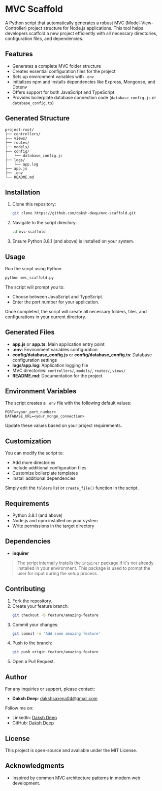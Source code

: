 # MVC Scaffold

A Python script that automatically generates a robust MVC (Model-View-Controller) project structure for Node.js applications. This tool helps developers scaffold a new project efficiently with all necessary directories, configuration files, and dependencies.

## Features

- Generates a complete MVC folder structure
- Creates essential configuration files for the project
- Sets up environment variables with `.env`
- Initializes npm and installs dependencies like Express, Mongoose, and Dotenv
- Offers support for both JavaScript and TypeScript
- Provides boilerplate database connection code (`database_config.js` or `database_config.ts`)

## Generated Structure

```
project-root/
├── controllers/
├── views/
├── routes/
├── models/
├── config/
│   └── database_config.js
├── logs/
│   └── app.log
├── app.js
├── .env
└── README.md
```

## Installation

1. Clone this repository:
   ```bash
   git clone https://github.com/daksh-deep/mvc-scaffold.git
   ```

2. Navigate to the script directory:
   ```bash
   cd mvc-scaffold
   ```

3. Ensure Python 3.8.1 (and above) is installed on your system.

## Usage

Run the script using Python:

```bash
python mvc_scaffold.py
```

The script will prompt you to:
- Choose between JavaScript and TypeScript.
- Enter the port number for your application.

Once completed, the script will create all necessary folders, files, and configurations in your current directory.

## Generated Files

- **app.js** or **app.ts**: Main application entry point
- **.env**: Environment variables configuration
- **config/database_config.js** or **config/database_config.ts**: Database configuration settings
- **logs/app.log**: Application logging file
- MVC directories: `controllers/`, `models/`, `routes/`, `views/`
- **README.md**: Documentation for the project

## Environment Variables

The script creates a `.env` file with the following default values:

```env
PORT=<your_port_number>
DATABASE_URL=<your_mongo_connection>
```

Update these values based on your project requirements.

## Customization

You can modify the script to:
- Add more directories
- Include additional configuration files
- Customize boilerplate templates
- Install additional dependencies

Simply edit the `folders` list or `create_file()` function in the script.

## Requirements

- Python 3.8.1 (and above)
- Node.js and npm installed on your system
- Write permissions in the target directory

## Dependencies
- **inquirer**  
> The script internally installs the `inquirer` package if it's not already installed in your environment. This package is used to prompt the user for input during the setup process.

## Contributing

1. Fork the repository.
2. Create your feature branch:
   ```bash
   git checkout -b feature/amazing-feature
   ```
3. Commit your changes:
   ```bash
   git commit -m 'Add some amazing feature'
   ```
4. Push to the branch:
   ```bash
   git push origin feature/amazing-feature
   ```
5. Open a Pull Request.

## Author

For any inquiries or support, please contact:
- **Daksh Deep**: [dakshsaxena04@gmail.com](mailto:dakshsaxena04@gmail.com)

Follow me on:
- LinkedIn: [Daksh Deep](https://www.linkedin.com/in/daksh-deep-791a1a298/)
- GitHub: [Daksh Deep](https://github.com/daksh-deep)

## License

This project is open-source and available under the MIT License.

## Acknowledgments

- Inspired by common MVC architecture patterns in modern web development.


